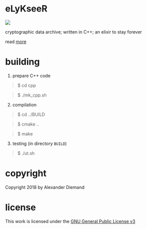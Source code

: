 # eLyKseeR

[![](https://www.elykseer.com/images/elykseer.png)](https://github.com/eLyKseeR)

cryptographic data archive; written in C++; an elixir to stay forever

read [more](https://github.com/eLyKseeR/elykseer-cpp)


# building

1. prepare C++ code 

> $ cd cpp

>  $ ./mk_cpp.sh

2. compilation

> $ cd ../BUILD

> $ cmake ..

> $ make

3. testing (in directory `BUILD`)

> $ ./ut.sh


# copyright

Copyright 2018 by Alexander Diemand

# license

This work is licensed under the 
[GNU General Public License v3](https://www.gnu.org/licenses/gpl.html)

